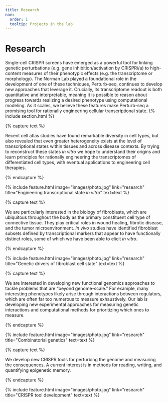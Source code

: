 ```yaml
---
title: Research
nav:
  order: 1
  tooltip: Projects in the lab
---
```


# Research

Single-cell CRISPR screens have emerged as a powerful tool for linking genetic perturbations (e.g. gene inhibition/activation by CRISPRi/a) to high-content measures of their phenotypic effects (e.g. the transcriptome or morphology). The Norman Lab played a foundational role in the development of one of these techniques, Perturb-seq, continues to develop new approaches that leverage it. Crucially, its transcriptome readout is both quantitative and interpretable, meaning it is possible to reason about progress towards realizing a desired phenotype using computational modeling. As it scales, we believe these features make Perturb-seq a promising tool for rationally engineering cellular transcriptional state.
{% include section.html %}

{% capture text %}

Recent cell atlas studies have found remarkable diversity in cell types, but also revealed that even greater heterogeneity exists at the level of transcriptional states within tissues and across disease contexts. By trying to reconstruct these states *in vitro* we hope to understand their origins and learn principles for rationally engineering the transcriptomes of differentiated cell types, with eventual applications to engineering cell therapies.

{% endcapture %}

{% include feature.html image="images/photo.jpg" link="research" title="Engineering transcriptional state <i>in vitro</i>" text=text %}

{% capture text %}

We are particularly interested in the biology of fibroblasts, which are ubiquitous throughout the body as the primary constituent cell type of connective tissue. They play critical roles in wound healing, fibrotic disease, and the tumor microenvironment. *In vivo* studies have identified fibroblast subsets defined by transcriptional markers that appear to have functionally distinct roles, some of which we have been able to elicit *in vitro*.

{% endcapture %}

{% include feature.html image="images/photo.jpg" link="research" title="Genetic drivers of fibroblast cell state" text=text %}

{% capture text %}

We are interested in developing new functional genomics approaches to tackle problems that are “beyond genome-scale.” For example, many interesting phenotypes likely arise through interactions between regulators, which are often far too numerous to measure exhaustively. Our lab is developing new experimental approaches for measuring genetic interactions and computational methods for prioritizing which ones to measure.

{% endcapture %}

{% include feature.html image="images/photo.jpg" link="research" title="Combinatorial genetics" text=text %}

{% capture text %}

We develop new CRISPR tools for perturbing the genome and measuring the consequences. A current interest is in methods for reading, writing, and quantifying epigenetic memory.

{% endcapture %}

{% include feature.html image="images/photo.jpg" link="research" title="CRISPR tool development" text=text %}

